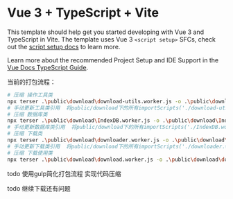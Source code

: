 # Vue 3 + TypeScript + Vite

This template should help get you started developing with Vue 3 and TypeScript in Vite. The template uses Vue 3 `<script setup>` SFCs, check out the [script setup docs](https://v3.vuejs.org/api/sfc-script-setup.html#sfc-script-setup) to learn more.

Learn more about the recommended Project Setup and IDE Support in the [Vue Docs TypeScript Guide](https://vuejs.org/guide/typescript/overview.html#project-setup).

当前的打包流程：


```bash
# 压缩 操作工具类
npx terser .\public\download\download-utils.worker.js -o .\public\download\download-utils.worker.main.js -m -c
# 手动更新工具类引用  将public/download下的所有importScripts('./download-utils.worker.js');替换为importScripts('./download-utils.worker.main.js');
# 压缩 数据库类
npx terser .\public\download\IndexDB.worker.js -o .\public\download\IndexDB.worker.main.js -m -c
# 手动更新数据库类引用  将public/download下的所有importScripts('./IndexDB.worker.js');替换为importScripts('./IndexDB.worker.main.js');
# 压缩 下载类
npx terser .\public\download\downloader.worker.js -o .\public\download\downloader.worker.main.js -m -c
# 手动更新下载类引用  将public/download下的所有importScripts('./downloader.worker.js');替换为importScripts('./downloader.worker.main.js');
# 压缩 下载使用类
npx terser .\public\download\download.worker.js -o .\public\download\download.worker.main.js -m -c

```



todo 使用gulp简化打包流程 实现代码压缩

todo 继续下载还有问题

